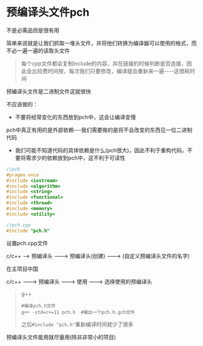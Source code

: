 # 预编译头文件pch

不是必需品但是很有用

简单来说就是让我们抓取一堆头文件，并将他们转换为编译器可以使用的格式，而不必一遍一遍的读取头文件

> 每个cpp文件都会复制include的内容，并在链接的时候判断是否连接，因此会比较费时间按，每次我们只要修改，编译就会重新来一遍----这很耗时间

预编译头文件是二进制文件这就很快

不应该做的：

- 不要将经常变化的东西放到pch中，这会让编译变慢

pch中真正有用的是外部依赖---我们需要做的是将不会改变的东西见一位二进制代码

- 我们可能不知道代码的具体依赖是什么(pch很大)，因此不利于重构代码，不要将需求少的依赖放到pch中，这不利于可读性

```c++
//pch
#pragma once
#include <iostream>
#include <algorithm>
#include <string>
#include <functional>
#include <thread>
#include <memory>
#include <utility>

//pch.cpp
#include "pch.h"
```

设置pch.cpp文件

c/c++ --> 预编译头 --->  预编译头(创建)  ---> (自定义预编译头文件的名字)

在主项目中国

c/c++ ---> 预编译头 ---> 使用  ---> 选择使用的预编译头

> g++
>
> ```shell
> #编译pch.h文件
> g++ -std=c+=11 pch.h  #输出一个pch.h.gch文件
> ```
>
> 之后`#include "pch.h"`重新编译时间就少了很多

预编译头文件能用就尽量用(除非非常小的项目)
